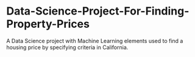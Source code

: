 # Data-Science-Project-For-Finding-Property-Prices
A Data Science project with Machine Learning elements used to find a housing price by specifying criteria in California.
